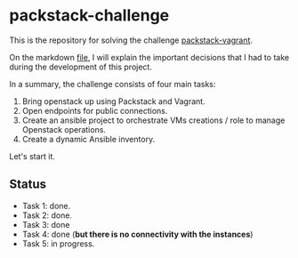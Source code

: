 # packstack-challenge
This is the repository for solving the challenge [packstack-vagrant](https://github.com/raserma/packstack-vagrant). 

On the markdown [file](decisions-taken.md), I will explain the important decisions that I had to take during the development of this project.

In a summary, the challenge consists of four main tasks:
 1. Bring openstack up using Packstack and Vagrant.
 1. Open endpoints for public connections.
 1. Create an ansible project to orchestrate VMs creations / role to manage Openstack operations.
 1. Create a dynamic Ansible inventory.
 
Let's start it.

## Status
 * Task 1: done.
 * Task 2: done.
 * Task 3: done
 * Task 4: done (**but there is no connectivity with the instances**)
 * Task 5: in progress.
